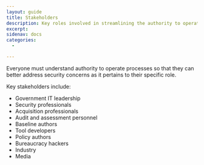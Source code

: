 ```yaml
---
layout: guide
title: Stakeholders
description: Key roles involved in streamlining the authority to operate process.
excerpt: 
sidenav: docs
categories:
  - 

---
```


Everyone must understand authority to operate processes so that they can better address security concerns as it pertains to their specific role.

Key stakeholders include:

* Government IT leadership
* Security professionals
* Acquisition professionals
* Audit and assessment personnel
* Baseline authors
* Tool developers
* Policy authors
* Bureaucracy hackers
* Industry
* Media
